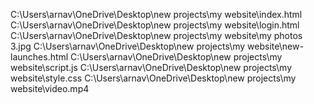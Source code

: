 C:\Users\arnav\OneDrive\Desktop\new projects\my website\index.html
C:\Users\arnav\OneDrive\Desktop\new projects\my website\login.html
C:\Users\arnav\OneDrive\Desktop\new projects\my website\my photos 3.jpg
C:\Users\arnav\OneDrive\Desktop\new projects\my website\new-launches.html
C:\Users\arnav\OneDrive\Desktop\new projects\my website\script.js
C:\Users\arnav\OneDrive\Desktop\new projects\my website\style.css
C:\Users\arnav\OneDrive\Desktop\new projects\my website\video.mp4
